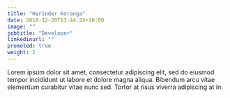 ```yaml
---
title: "Harinder Koranga"
date: 2018-12-20T13:44:23+10:00
image: ""
jobtitle: "Developer"
linkedinurl: ""
promoted: true
weight: 2
---
```


Lorem ipsum dolor sit amet, consectetur adipiscing elit, sed do eiusmod tempor incididunt ut labore et dolore magna aliqua. Bibendum arcu vitae elementum curabitur vitae nunc sed. Tortor at risus viverra adipiscing at in.
